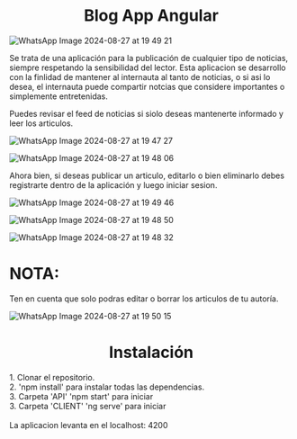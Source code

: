 <h1 align= 'center'> Blog App Angular </h1>


![WhatsApp Image 2024-08-27 at 19 49 21](https://github.com/user-attachments/assets/8ce1a9dd-3e96-4c85-81f6-725fc8aea296)

Se trata de una aplicación para la publicación de cualquier tipo de noticias, siempre respetando la sensibilidad del lector. 
Esta aplicacion se desarrollo con la finlidad de mantener al internauta al tanto de noticias, o si asi lo desea, el internauta puede compartir notcias que considere importantes o simplemente entretenidas. 

Puedes revisar el feed de noticias si siolo deseas mantenerte informado y leer los articulos. 

![WhatsApp Image 2024-08-27 at 19 47 27](https://github.com/user-attachments/assets/717c5e6e-d48f-497f-a091-41d3c134b4e9)

![WhatsApp Image 2024-08-27 at 19 48 06](https://github.com/user-attachments/assets/3983aa4b-5180-4b91-80cb-e9ffc29920bc)

Ahora bien, si deseas publicar un articulo, editarlo o bien eliminarlo debes registrarte dentro de la aplicación y luego iniciar sesion.

![WhatsApp Image 2024-08-27 at 19 49 46](https://github.com/user-attachments/assets/7fd96e14-ce00-4a62-86f4-9caf6fc2f8e5)

![WhatsApp Image 2024-08-27 at 19 48 50](https://github.com/user-attachments/assets/78adb849-11d1-4b16-9a6f-717bda6b5b49)

![WhatsApp Image 2024-08-27 at 19 48 32](https://github.com/user-attachments/assets/1edf2f9c-5d3d-45a5-80a3-9a35ef637ae6)

# NOTA:
Ten en cuenta que solo podras editar o borrar los articulos de tu autoría. 

![WhatsApp Image 2024-08-27 at 19 50 15](https://github.com/user-attachments/assets/c2b9bdad-b3ed-4199-8d81-bb46fc35516c)

<h1 align='center'> Instalación </h1>
1. Clonar el repositorio. <br />
2. 'npm install' para instalar todas las dependencias. <br /> 
3. Carpeta 'API' 'npm start' para iniciar <br />
3. Carpeta 'CLIENT' 'ng serve' para iniciar <br />
<br />
La aplicacion levanta en el localhost: 4200
